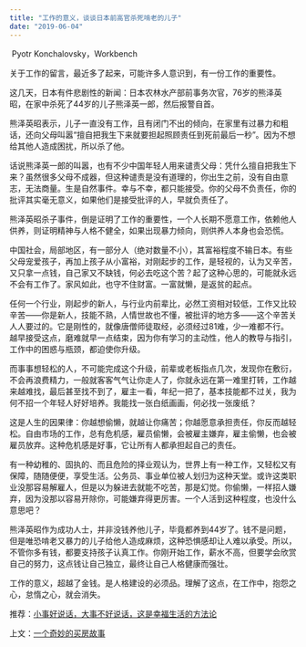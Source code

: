 ```yaml
---
title: "工作的意义，谈谈日本前高官杀死啃老的儿子"
date: "2019-06-04"
---
```


 Pyotr Konchalovsky，Workbench

  

关于工作的留言，最近多了起来，可能许多人意识到，有一份工作的重要性。

这几天，日本有件悲剧性的新闻：日本农林水产部前事务次官，76岁的熊泽英昭，在家中杀死了44岁的儿子熊泽英一郎，然后报警自首。

熊泽英昭表示，儿子一直没有工作，且有闭门不出的倾向，在家里有过暴力和粗话，还向父母叫嚣“擅自把我生下来就要担起照顾责任到死前最后一秒”。因为不想给其他人造成困扰，所以杀了他。

话说熊泽英一郎的叫嚣，也有不少中国年轻人用来谴责父母：凭什么擅自把我生下来？虽然很多父母不成器，但这种谴责是没有道理的，你出生之前，没有自由意志，无法商量。生是自然事件。幸与不幸，都只能接受。你的父母不负责任，你的批评其实毫无意义，如果他们是接受批评的人，早就负责任了。

熊泽英昭杀子事件，倒是证明了工作的重要性，一个人长期不愿意工作，依赖他人供养，则证明精神与人格不健全，如果出现暴力倾向，则供养人本身也会恐慌。

中国社会，局部地区，有一部分人（绝对数量不小），其富裕程度不输日本。有些父母宠爱孩子，再加上孩子从小富裕，对刚起步的工作，是轻视的，认为又辛苦，又只拿一点钱，自己家又不缺钱，何必去吃这个苦？起了这种心思的，可能就永远不会有工作了。家风如此，也守不住财富。一富就懒，是返贫的起点。

任何一个行业，刚起步的新人，与行业内前辈比，必然工资相对较低，工作又比较辛苦——你是新人，技能不熟，人情世故也不懂，被批评的地方多——这个辛苦关人人要过的。它是刚性的，就像唐僧师徒取经，必须经过81难，少一难都不行。越早接受这点，磨难就早一点结束，因为你有学习的主动性，他人的教导与指引，工作中的困惑与瓶颈，都迫使你升级。

而事事想轻松的人，不可能完成这个升级，前辈或老板指点几次，发现你在敷衍，不会再浪费精力，一般就客客气气让你走人了，你就永远在第一难里打转，工作越来越难找，最后甚至找不到了，雇主一看，年纪一把了，基本技能都不过关，我为何不招一个年轻人好好培养。我能找一张白纸画画，何必找一张废纸？

这是人生的因果律：你越想偷懒，就越让你痛苦；你越愿意承担责任，你反而越轻松。自由市场的工作，总有危机感，雇员偷懒，会被雇主嫌弃，雇主偷懒，也会被雇员放弃。这种危机感是好事，它让所有人都承担起自己的责任。

有一种幼稚的、固执的、而且危险的择业观认为，世界上有一种工作，又轻松又有保障，随随便便，享受生活。公务员、事业单位被人划归为这种天堂。或许这类职业没那容易解雇人，但是以为躲进去就能不吃苦，那是幻觉。你偷懒，一样招人嫌弃，因为没那以容易开除你，可能嫌弃得更厉害。一个人活到这种程度，也没什么意思吧？

熊泽英昭作为成功人士，并非没钱养他儿子，毕竟都养到44岁了。钱不是问题，但是唯恐啃老又暴力的儿子给他人造成麻烦，这种恐惧感却让人难以承受。所以，不管你多有钱，都要支持孩子认真工作。你刚开始工作，薪水不高，但要学会欣赏自己的努力，这点钱让自己独立，最终让自己人格健康而强壮。

工作的意义，超越了金钱。是人格建设的必须品。理解了这点，在工作中，抱怨之心，怠惰之心，就会消失。

  

推荐：[小事好说话，大事不好说话，这是幸福生活的方法论](http://mp.weixin.qq.com/s?__biz=MjM5NDU0Mjk2MQ==&mid=2651630153&idx=1&sn=83418c636f06f3181314be0903f115b5&chksm=bd7e2e578a09a741496a399b9414785ff452f1696c0508e8de892eccc4e7c1ed2ae7311adcad&scene=21#wechat_redirect)  

上文：[一个奇妙的买房故事](http://mp.weixin.qq.com/s?__biz=MjM5NDU0Mjk2MQ==&mid=2651633702&idx=1&sn=e2e2083f7ee3d1b1d5dee49a256cc3ff&chksm=bd7e3c388a09b52e6e92fd4a2a6ff6b355bb7bb8086fdbb6cfd26bc55189df1d81f26649508c&scene=21#wechat_redirect)
